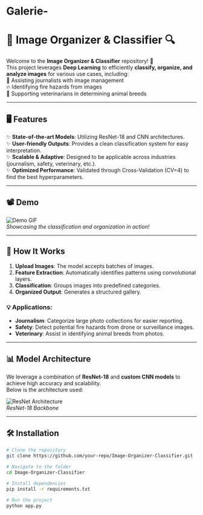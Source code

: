 # Galerie-
# 🌟 Image Organizer & Classifier 🔍

Welcome to the **Image Organizer & Classifier** repository! 🚀  
This project leverages **Deep Learning** to efficiently **classify, organize, and analyze images** for various use cases, including:  
📸 Assisting journalists with image management  
🔥 Identifying fire hazards from images  
🐾 Supporting veterinarians in determining animal breeds  

---

## 🖥️ Features  
✨ **State-of-the-art Models**: Utilizing ResNet-18 and CNN architectures.  
✨ **User-friendly Outputs**: Provides a clean classification system for easy interpretation.  
✨ **Scalable & Adaptive**: Designed to be applicable across industries (journalism, safety, veterinary, etc.).  
✨ **Optimized Performance**: Validated through Cross-Validation (CV=4) to find the best hyperparameters.

---

## 📽️ Demo  

![Demo GIF](https://media.giphy.com/media/3o7abKhOpu0NwenH3O/giphy.gif)  
_Showcasing the classification and organization in action!_

---

## 🚀 How It Works  

1. **Upload Images**: The model accepts batches of images.  
2. **Feature Extraction**: Automatically identifies patterns using convolutional layers.  
3. **Classification**: Groups images into predefined categories.  
4. **Organized Output**: Generates a structured gallery.  

### 💡 Applications:  
- **Journalism**: Categorize large photo collections for easier reporting.  
- **Safety**: Detect potential fire hazards from drone or surveillance images.  
- **Veterinary**: Assist in identifying animal breeds from photos.  

---

## 📊 Model Architecture  

We leverage a combination of **ResNet-18** and **custom CNN models** to achieve high accuracy and scalability.  
Below is the architecture used:  

![ResNet Architecture](https://miro.medium.com/max/1400/1*wnPmdm7_oAhDv4U40gEOjQ.png)  
_ResNet-18 Backbone_

---

## 🛠️ Installation  

```bash
# Clone the repository
git clone https://github.com/your-repo/Image-Organizer-Classifier.git

# Navigate to the folder
cd Image-Organizer-Classifier

# Install dependencies
pip install -r requirements.txt

# Run the project
python app.py

